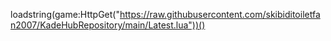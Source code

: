 
loadstring(game:HttpGet("https://raw.githubusercontent.com/skibiditoiletfan2007/KadeHubRepository/main/Latest.lua"))() 
